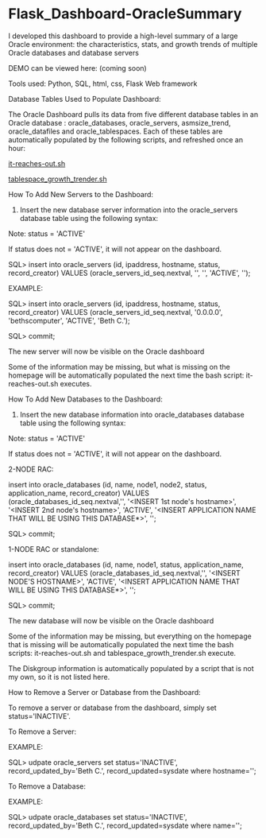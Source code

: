 # Flask_Dashboard-OracleSummary
I developed this dashboard to provide a high-level summary of a large Oracle environment: the characteristics, stats, and growth trends of multiple Oracle databases and database servers 

DEMO can be viewed here: (coming soon)

Tools used: Python, SQL, html, css, Flask Web framework

Database Tables Used to Populate Dashboard:

The Oracle Dashboard pulls its data from five different database tables in an Oracle database  : oracle_databases, oracle_servers, asmsize_trend, oracle_datafiles and oracle_tablespaces. Each of these tables are automatically populated by the following scripts, and refreshed once an hour: 

[it-reaches-out.sh](https://github.com/bculler17/Oracle_Bash_Scripts/blob/main/scripts/availability_monitor/it_reaches_out.sh)

                                        
[tablespace_growth_trender.sh](https://github.com/bculler17/Oracle_Bash_Scripts/blob/main/scripts/tablespace_growth_trender.sh)

					
How To Add New Servers to the Dashboard:

1. Insert the new database server information into the oracle_servers database table using the following syntax:

Note: status = 'ACTIVE'

If status does not = 'ACTIVE', it will not appear on the dashboard.


SQL> insert into oracle_servers (id, ipaddress, hostname, status, record_creator) VALUES (oracle_servers_id_seq.nextval, '<INSERT IP ADDRESS>', '<INSERT HOSTNAME>', 'ACTIVE', '<INSERT First_name Last_inital>');

EXAMPLE:

SQL> insert into oracle_servers (id, ipaddress, hostname, status, record_creator) VALUES (oracle_servers_id_seq.nextval, '0.0.0.0', 'bethscomputer', 'ACTIVE', 'Beth C.');

SQL> commit;

The new server will now be visible on the Oracle dashboard 

Some of the information may be missing, but what is missing on the homepage will be automatically populated the next time the bash script: it-reaches-out.sh executes.


How To Add New Databases to the Dashboard:
  

1. Insert the new database information into oracle_databases database table using the following syntax:

Note: status = 'ACTIVE'

If status does not = 'ACTIVE', it will not appear on the dashboard.

2-NODE RAC:


insert into oracle_databases (id, name, node1, node2, status, application_name, record_creator) VALUES (oracle_databases_id_seq.nextval,'<INSERT DB NAME>', '<INSERT 1st node's hostname>', '<INSERT 2nd node's hostname>', 'ACTIVE', '<INSERT APPLICATION NAME THAT WILL BE USING THIS DATABASE*>', '<INSERT First_name Last_inital>';

SQL> commit;

1-NODE RAC or standalone:


insert into oracle_databases (id, name, node1, status, application_name, record_creator) VALUES (oracle_databases_id_seq.nextval,'<INSERT DB NAME>', '<INSERT NODE'S HOSTNAME>', 'ACTIVE', '<INSERT APPLICATION NAME THAT WILL BE USING THIS DATABASE*>', '<INSERT First_name Last_inital>';

SQL> commit;


The new database will now be visible on the Oracle dashboard 

Some of the information may be missing, but everything on the homepage that is missing will be automatically populated the next time the bash scripts: it-reaches-out.sh and tablespace_growth_trender.sh execute.

The Diskgroup information is automatically populated by a script that is not my own, so it is not listed here.


How to Remove a Server or Database from the Dashboard:
	
To remove a server or database from the dashboard, simply set status='INACTIVE'.

To Remove a Server:

EXAMPLE:


SQL> udpate oracle_servers set status='INACTIVE', record_updated_by='Beth C.', record_updated=sysdate where hostname='<SERVER HOSTNAME TO REMOVE>';

To Remove a Database:

EXAMPLE:


SQL> udpate oracle_databases set status='INACTIVE', record_updated_by='Beth C.', record_updated=sysdate where name='<DB NAME TO REMOVE>';



